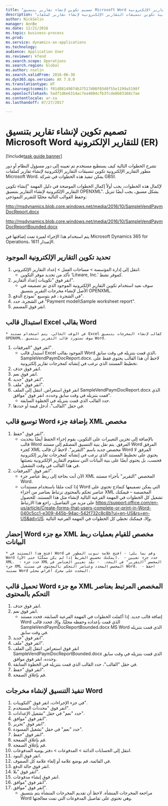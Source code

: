 ```yaml
--- 
title: "تصميم تكوين لإنشاء تقارير بتنسيق Microsoft Word للتقارير الإلكترونية (ER)"
description: "تشرح الخطوات التالية كيف يستطيع مستخدم تم تعيينه إلى دور مسؤول النظام أو دور مطور التقارير الإلكترونية تكوين تنسيقات التقارير الإلكترونية لإنشاء تقارير كملفات Microsoft Word."
author: NickSelin
manager: AnnBe
ms.date: 12/21/2016
ms.topic: business-process
ms.prod: 
ms.service: dynamics-ax-applications
ms.technology: 
audience: Application User
ms.reviewer: kfend
ms.search.scope: Operations
ms.search.region: Global
ms.author: nselin
ms.search.validFrom: 2016-06-30
ms.dyn365.ops.version: AX 7.0.0
ms.translationtype: HT
ms.sourcegitcommit: f01d88149074b37517d00f03d8f55e1199a5198f
ms.openlocfilehash: 5adf1d6e6314ac7ea4084cfb3fcde8b83168c7ae
ms.contentlocale: ar-sa
ms.lasthandoff: 07/27/2017

---
```

# <a name="design-a-configuration-for-generating-reports-in-microsoft-word-format-for-electronic-reporting-er"></a>تصميم تكوين لإنشاء تقارير بتنسيق Microsoft Word للتقارير الإلكترونية (ER)

[!include[task guide banner](../../includes/task-guide-banner.md)]

تشرح الخطوات التالية كيف يستطيع مستخدم تم تعيينه إلى دور مسؤول النظام أو دور مطور التقارير الإلكترونية تكوين تنسيقات التقارير الإلكترونية لإنشاء تقارير كملفات Microsoft Word. يمكن تنفيذ هذه الخطوات في شركة GBSI.

لإكمال هذه الخطوات، يجب أولاً إكمال الخطوات الموضحة في دليل المهمة "إنشاء تكوين التقارير الإلكترونية لإنشاء التقارير بتنسيق OPENXML‬". بشكل مسبق، يجب أيضًا تنزيل وحفظ القوالب التالية محليًا للتقرير النموذجي:

http://msdynamics.blob.core.windows.net/media/2016/10/SampleVendPaymDocReport.docx

http://msdynamics.blob.core.windows.net/media/2016/10/SampleVendPaymDocReportBounded.docx

يتم استخدام هذا الإجراء لميزة تمت إضافتها في Microsoft Dynamics 365 for Operations، الإصدار 1611.


## <a name="select-the-existing-er-report-configuration"></a>تحديد تكوين التقارير الإلكترونية الموجود
1. انتقل إلى إدارة المؤسسة > مساحات العمل‬ > إعداد التقارير الإلكتروني‬.
    * تأكد من تحديد موفر التكوين ‘Litware, Inc.’ كموفر نشط.  
2. انقر فوق "تكوينات إعداد التقارير‬".
    * سوف نعيد استخدام تكوين التقارير الإلكترونية الموجود الذي تم تصميمه في الأصل لإنشاء مخرجات التقرير بتنسيق OPENXML.  
3. في الشجرة ، قم بتوسيع "نموذج الدفع".
4. في الشجرة، حدد "Payment model\Sample worksheet report".
5. انقر فوق المصمم.

## <a name="replace-the-excel-template-with-the-word-template"></a>استبدال قالب Excel بقالب Word
    * في الوقت الحالي، يتم استخدام مستند Excel كقالب لإنشاء المخرجات بتنسيق OPENXML. سوف نستورد قالب التقرير بتنسيق Word.  
1. انقر فوق "المرفقات".
    * استبدل قالب Excel الموجود بقالب Word الذي قمت بتنزيله في وقت سابق، SampleVendPaymDocReport.docx. لاحظ أن هذا القالب يحتوي فقط على تخطيط المستند الذي نرغب في إنشائه كمخرجات تقارير إلكترونية.  
2. انقر فوق حذف.
3. انقر فوق نعم.
4. انقر فوق "جديد".
5. انقر فوق "ملف".
6. انقر فوق استعراض. انتقل إلى الملف SampleVendPaymDocReport.docx الذي قمت بتنزيله في وقت سابق وحدده. انقر فوق "موافق".
    * حدد القالب الذي قمت بتنزيله في الخطوة السابقة.  
7. في حقل "القالب"، أدخل قيمة أو حددها.

## <a name="extend-the-word-template-by-adding-a-custom-xml-part"></a>توسيع قالب Word بإضافة جزء XML مخصص
1. انقر فوق "حفظ".
    * بالإضافة إلى تخزين التغييرات على التكوين، يقوم إجراء الحفظ أيضًا بتحديث قالب Word المرفق. يتم نقل بنية التنسيق المصمّم إلى مستند Word المرفق كجزء XML مخصص جديد باسم "التقرير". لاحظ أن قالب Word المرفق لا يحتوي على تخطيط المستند الذي نرغب في إنشائه كمخرجات تقارير إلكترونية فحسب، بل يحتوي أيضًا على بنية البيانات التي ستقوم التقارير الإلكترونية بتعبئتها في هذا القالب في وقت التشغيل.  
2. انقر فوق "المرفقات".
    * الآن أنت بحاجة إلى ربط عناصر جزء XML المخصص "التقرير" بأجزاء مستند Word.  
    * إذا كنت ملمًا باستخدام مستندات Word التي يمكن تصميمها كنماذج تحتوي على عناصر تحكم بالمحتوى ترتباط بعناصر من أجزاء XML المخصصة – فيمكنك تشغيل كل الخطوات في المهمة الفرعية التالية لإنشاء مثل هذا المستند. للحصول على مزيد من التفاصيل، راجع هذا الارتباط https://support.office.com/en-us/article/Create-forms-that-users-complete-or-print-in-Word-040c5cc1-e309-445b-94ac-542f732c8c8b?ui=en-US&rs=en-US&ad=US. وإلا، فيمكنك تخطي كل الخطوات في المهمة الفرعية التالية.  

## <a name="get-word-with-custom-xml-part-to-do-data-bindings"></a>إحضار Word مع جزء XML مخصص للقيام بعمليات ربط البيانات
    * افتح هذا المستند في Word وقم بما يلي: - افتح علامة تبويب المطور في Word (يمكنك تخصيص الشريط إذا لم يكن ممكّنًا حتى الآن).  - حدد جزء تعيين XML.  - حدد جزء XML المخصص "التقرير" في البحث.  - نفّذ تعيين العناصر في جزء XML المخصص المحدد وعناصر التحكم بالمحتوى في مستند Word.  - احفظ مستند Word المحدث على محرك أقراص محلي.  

## <a name="upload-the-word-template-with-custom-xml-part-bounded-to-content-controls"></a>تحميل قالب Word مع جزء XML المخصص المرتبط بعناصر التحكم بالمحتوى
1. انقر فوق حذف.
2. انقر فوق نعم.
    * إضافة قالب جديد. إذا أكملت الخطوات في المهمة الفرعية السابقة، فحدد مستند Word الذي قمت بإعداده وحفظه محليًا. وإلا، فحدد قالب SampleVendPaymDocReportBounded.docx MS Word الذي قمت بتنزيله في وقت سابق.  
3. انقر فوق "جديد".
4. انقر فوق "ملف".
5. انقر فوق استعراض. انتقل إلى الملف SampleVendPaymDocReportBounded.docx الذي قمت بتنزيله في وقت سابق وحدده. انقر فوق موافق.
6. في حقل "القالب"، حدد القالب الذي قمت بتنزيله في الخطوة السابقة.
7. انقر فوق "حفظ".
8. قم بإغلاق الصفحة.

## <a name="execute-the-format-to-create-word-output"></a>تنفيذ التنسيق لإنشاء مخرجات Word
1. في جزء الإجراءات، انقر فوق "التكوينات".
2. انقر فوق "محددات المستخدم".
3. حدد "نعم" في حقل "تشغيل الإعدادات".
4. انقر فوق "موافق".
5. انقر فوق "تحرير".
6. حدد "نعم" في حقل "تشغيل المسودة‬".
7. انقر فوق "حفظ".
8. قم بإغلاق الصفحة.
9. قم بإغلاق الصفحة.
10. انتقل إلى الحسابات الدائنة > المدفوعات‬ > دفتر يومية المدفوعات‬‬.
11. انقر فوق البنود.
12. في القائمة، قم بوضع علامة أو إلغاء علامة كل الصفوف.
13. انقر فوق حالة الدفع.
14. انقر فوق "بلا".
15. انقر فوق إنشاء مدفوعات.
16. انقر فوق "موافق".
17. انقر فوق "موافق".
    * مراجعة المخرجات المنشأة. لاحظ أن تقديم المخرجات المنشأة يتم بتنسيق Word وهي تحتوي على تفاصيل المدفوعات التي تمت معالجتها.  


